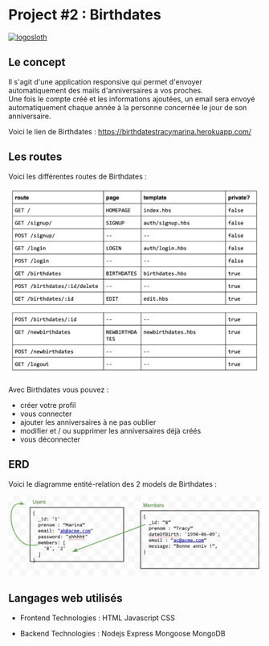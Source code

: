 # Project #2 : Birthdates
<a href="https://birthdatestracymarina.herokuapp.com/"><img src="https://i.pinimg.com/736x/9f/9d/b0/9f9db0d98c0714c35886a9ed6c8a52a1.jpg" alt="logosloth" width="200" height="200"></a>

<h2>Le concept</h2>

Il s'agit d'une application responsive qui permet d'envoyer automatiquement des mails d'anniversaires a vos proches.<br>
Une fois le compte créé et les informations ajoutées, un email sera envoyé automatiquement chaque année à la personne concernée le jour de son anniversaire.

Voici le lien de Birthdates : https://birthdatestracymarina.herokuapp.com/


<h2>Les routes</h2>

Voici les différentes routes de Birthdates :

![routes](public/images/routes.png) 

Avec Birthdates vous pouvez :
- créer votre profil
- vous connecter
- ajouter les anniversaires à ne pas oublier
- modifier et / ou supprimer les anniversaires déjà créés
- vous déconnecter

<h2>ERD</h2>

Voici le diagramme entité-relation des 2 models de Birthdates :

![erd](public/images/erd.png) 

<h2>Langages web utilisés</h2>

- Frontend Technologies :
  HTML
  Javascript
  CSS

- Backend Technologies :
  Nodejs
  Express
  Mongoose
  MongoDB
  

